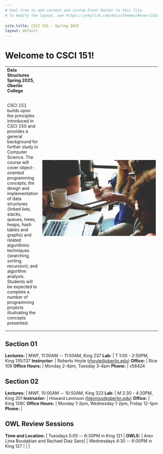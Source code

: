 ```yaml
---
# Feel free to add content and custom Front Matter to this file.
# To modify the layout, see https://jekyllrb.com/docs/themes/#overriding-theme-defaults

site.title: CSCI 151 - Spring 2025
layout: default
---
```


# Welcome to CSCI 151!

<table style="outline-style:none;">
<tr>
<td>
<strong>Data Structures</strong><br/>
<strong>Spring 2025, Oberlin College</strong><br/><br/>

CSCI 151 builds upon the principles introduced in CSCI 150 and provides a general background for further study in Computer Science. The course will cover object-oriented programming concepts; the design and implementation of data structures (linked lists, stacks, queues, trees, heaps, hash tables and graphs) and related algorithmic techniques (searching, sorting, recursion); and algorithm analysis. Students will be expected to complete a number of programming projects illustrating the concepts presented.
</td>
<td style="width: 5in;">
<img style="width: 5in;" src="images/startup-594090_1280.jpg"/>
</td>
</tr>
</table>

## Section 01

**Lectures:** | MWF, 11:00AM -- 11:50AM, King 237
**Lab:** | T 1:00 - 2:50PM, King 135/137
**Instructor:** | Roberto Hoyle (rhoyle@oberlin.edu)
**Office:** | Rice 108
**Office Hours:** | Monday 2-4pm, Tuesday 3-4pm 
**Phone:** | x58424

## Section 02

**Lectures:** | MWF, 10:00AM -- 10:50AM, King 323
**Lab:** | M 2:30 - 4:20PM, King 201
**Instructor:** | Howard Levinson (hlevinso@oberlin.edu)
**Office:** | King 139C
**Office Hours:** | Monday 1-2pm, Wednesday 1-2pm, Friday 12-1pm
**Phone:** | 

## OWL Review Sessions

**Time and Location:** | Tuesdays 5:00 -- 6:30PM in King 121   | **OWLS:** | Arev Lima Boudakian and Rachael Diaz Sanz|
| Wednesdays 4:30 -- 6:00PM in King 127 | | | 


